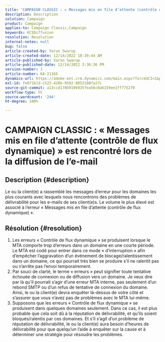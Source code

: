 ```yaml
---
title: 'CAMPAIGN CLASSIC : « Messages mis en file d’attente (contrôle de flux dynamique) » est rencontré lors de la diffusion de l’e-mail'
description: Description
solution: Campaign
product: Campaign
applies-to: Campaign Classic,Campaign
keywords: KCSDiffusion
resolution: Resolution
internal-notes: null
bug: false
article-created-by: Varun Swarup
article-created-date: 12/14/2022 10:39:44 AM
article-published-by: Varun Swarup
article-published-date: 12/14/2022 3:36:36 PM
version-number: 1
article-number: KA-21165
dynamics-url: https://adobe-ent.crm.dynamics.com/main.aspx?forceUCI=1&pagetype=entityrecord&etn=knowledgearticle&id=306a509a-9b7b-ed11-81ac-6045bd006e5a
exl-id: fe071b1d-c525-420b-9592-8052188fa27c
source-git-commit: a13ccd178b9194935fea56c0a6159ee1ff775270
workflow-type: ht
source-wordcount: '244'
ht-degree: 100%

---
```


# CAMPAIGN CLASSIC : « Messages mis en file d’attente (contrôle de flux dynamique) » est rencontré lors de la diffusion de l’e-mail

## Description {#description}


Le ou la client(e) a rassemblé les messages d’erreur pour les domaines les plus courants avec lesquels nous rencontrons des problèmes de délivrabilité pour les e-mails de ses client(e)s. Le volume le plus élevé est associé à l’erreur « Messages mis en file d’attente (contrôle de flux dynamique) ».


## Résolution {#resolution}


1. Les erreurs « Contrôle de flux dynamique » se produisent lorsque le MTA comporte trop d’erreurs dans un domaine en une courte période. Le MTA est codé pour entrer dans ce mode « d’interruption » afin d’empêcher l’aggravation d’un événement de blocage/ralentissement dans un domaine, ce qui pourrait très bien se produire s’il ne ralentit pas ou n’arrête pas l’envoi temporairement.
2. Par souci de clarté, le terme « erreurs » peut signifier toute tentative échouée de connexion ou de diffusion vers un domaine. Je veux dire par là qu’il pourrait s’agir d’une erreur MTA interne, pas seulement d’un rebond SMTP ou d’un refus de tentative de connexion du domaine. Ainsi, le ou la client(e) devra enquêter là-dessus de votre côté et s’assurer que vous n’avez pas de problèmes avec le MTA lui-même.
3. Supposons que les erreurs « Contrôle de flux dynamique » se produisent dans quelques domaines seulement. Dans ce cas, il est plus probable que cela soit dû à la réputation de délivrabilité, et qu’ils soient bloqués/ralentis par ces domaines. Et s’il s’agit d’un problème de réputation de délivrabilité, le ou la client(e) aura besoin d’heures de délivrabilité pour que quelqu’un l’aide à enquêter sur la cause et à déterminer une stratégie pour résoudre les problèmes.
